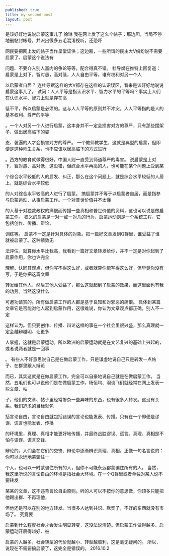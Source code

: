 ```yaml
---
published: true
title: my-second-post
layout: post
---
```

是该好好地说说启蒙这事儿了
徐琳
         我在网上发了这么个帖子：那边厢，当局不停地删帖封帐号，并派出很多五毛混淆视听，还恐吓

网民要把网上发的帖子当作呈堂证供；这边厢，一些所谓的民主大V纷纷说不需要启蒙了、启蒙这个说法有

问题、不要介入别人黨内的争论等等，配合得真不错。
         杜导斌在推特上回复道：启蒙是上对下，智对愚，高对低，人人自由平等，谁有权利对另一个人

以启蒙者自居？
         连杜导斌这样的大V都存在这样的认识误区，看来是该好好地说说启蒙这事儿了。
         试问：人人平等是指认识水平、智力水平的平等吗？事实上人们在认识水平、智力上就是存在高

低不平，所以启蒙是必须的。这与人人平等的原则并不冲突。人人平等指的是人的基本权利、尊严的平等

。一个人对另一个人进行启蒙，这本身并不一定会损害对方的尊严，只有那些摆架子、做出居高临下的姿

态、装逼的人才会损害对方的尊严。
         一个教师教学生，这就是典型的启蒙，但即便是这种师生关系，也不应该以居高临下的方式进行

。西方的教育就做得很好，中国人则一直受到师道尊严的毒害。
         说启蒙是上对下、智对愚、高对低，这没错，但综合水平再高的人，也可能在某个问题上受到某

个综合水平较低的人的启发、纠正，那么在这个问题上，就是综合水平较低的人居上，就是综合水平较低

的人对综合水平较高的人进行了启蒙。
         搞启蒙并不等于以启蒙者自居，而是指参与启蒙运动、从事启蒙工作。一个对普世价值并不太懂

的人基于对独裁政权的痛恨而传播一些真相和普世价值的资料，这也可以说是做启蒙工作。
         狭义的启蒙是一对一或一对几的行为，启蒙运动则是一个系统工程，它包括创作、传播、辩论、

训练等。
         启蒙不一定是针对具体的对象。把一篇好文章发到Q群里，谁受益了谁就被启蒙了。这种绩效无

法评估。就算你水平比我高，我看到一篇好文章转发给你，并不一定是对你起到了启蒙作用，你也许完全

理解、认同其观点，但你写不得这么好，或者就算你能写得这么好，但毕竟你没有写，于是你把这篇文章

转发给其他人，然后其他人受益了，那么这就起到了启蒙的效果，而这里面也有我的功劳。当然这没什么

可邀功请赏的。所有做启蒙工作的人都是基于良知和对邪恶的痛恨。
         具体到某篇文章它是否能对他人起到启蒙作用，这很难说，你认为文章观点都正确，别人不一定

这样认为。但只要创作、传播、辩论这样的事在一个社会里很兴盛，那么真理就一定会越辩越明、让更多

人掌握，这就是启蒙运动。所以欧洲的启蒙运动就是在文艺复兴的基础上兴起的，或者说两者就是一回事

。
         有些人不好意思说自己是在做启蒙工作，只是谦虚地说自己只是转发一点帖子、在群里跟人辩论

而已，其实这就是在做启蒙工作，完全可以自豪地说自己就是在做启蒙工作。
         当然，五毛们也可以说他们是在做启蒙工作，杨恒均、羽谈飞们就经常在网上发表一些文章、帖

子，他们的文章、帖子里经常掺杂一些异味的东西，也有很多人转发。这没有关系。我们追求的目标就包

括言论自由，言论自由就包括错误的言论也能发表、传播。只有在一个即便是谬误、谎言也能发表、传播

的环境里，真理、真相才能更好地传播，并最终战胜谬误、谎言。真理、真相是不怕与谬误、谎言交锋、

辩论的。人们会在它们的交锋、辩论中逐渐辨识真理、真相。正像一句名言说的：你可以永远地蒙骗住一

个人，也可以一时蒙骗住所有的人，但你不可能永远都蒙骗住所有的人。
         当然，我这里所说的言论自由的环境是指社会大环境。在一个Q群里或者单独对某人说不要转发

某某的文章，这不违背言论自由原则。听的人可以不按你的意思做，你顶多只能把他踢出群、不再理他，

但他还是可以在别的地方转发。当很多人达到共识、默契了，不好的东西就没有市场了。         究竟要

启蒙到什么程度社会才会发生明显转变，这没法说清楚。但启蒙工作做得越多、启蒙运动开展得越好、被

启蒙的人越多，社会转型的代价就越小、转型越顺利，这是毫无疑问的。
         所以，说现在不需要搞启蒙了，这完全是错误的。
 2016.10.2